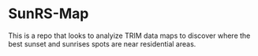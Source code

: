 # SunRS-Map
This is a repo that looks to analyize TRIM data maps to discover where the best sunset and sunrises spots are near residential areas. 
